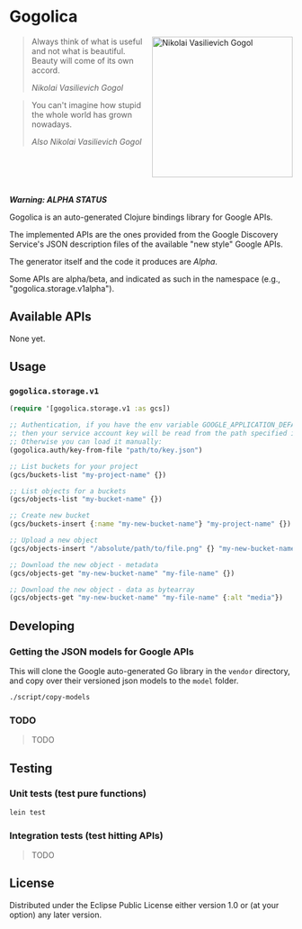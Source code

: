 # Gogolica

<img src="https://upload.wikimedia.org/wikipedia/commons/d/df/N.Gogol_by_A.Ivanov_%281841%2C_Russian_museum%29.jpg"
title="Nikolai Vasilievich Gogol" align="right" padding="5px" height="250px">

> Always think of what is useful and not what is beautiful.   
> Beauty will come of its own accord.
>
> *Nikolai Vasilievich Gogol*

> You can't imagine how stupid the whole world has grown nowadays.
>
> *Also Nikolai Vasilievich Gogol*

<br clear=all /><br />

***Warning: ALPHA STATUS***

Gogolica is an auto-generated Clojure bindings library for Google APIs.

The implemented APIs are the ones provided from the Google Discovery Service's 
JSON description files of the available "new style" Google APIs.

The generator itself and the code it produces are *Alpha*.

Some APIs are alpha/beta, and indicated as such in the namespace 
(e.g., "gogolica.storage.v1alpha").

## Available APIs

None yet.

## Usage

### `gogolica.storage.v1`

```clojure
(require '[gogolica.storage.v1 :as gcs])

;; Authentication, if you have the env variable GOOGLE_APPLICATION_DEFAULT set,
;; then your service account key will be read from the path specified in it.
;; Otherwise you can load it manually:
(gogolica.auth/key-from-file "path/to/key.json")

;; List buckets for your project
(gcs/buckets-list "my-project-name" {})

;; List objects for a buckets
(gcs/objects-list "my-bucket-name" {})

;; Create new bucket
(gcs/buckets-insert {:name "my-new-bucket-name"} "my-project-name" {})

;; Upload a new object
(gcs/objects-insert "/absolute/path/to/file.png" {} "my-new-bucket-name" {:name "my-file-name"})

;; Download the new object - metadata
(gcs/objects-get "my-new-bucket-name" "my-file-name" {})

;; Download the new object - data as bytearray
(gcs/objects-get "my-new-bucket-name" "my-file-name" {:alt "media"})
```

## Developing

### Getting the JSON models for Google APIs

This will clone the Google auto-generated Go library in the `vendor` directory,
and copy over their versioned json models to the `model` folder.

```bash
./script/copy-models
```

### TODO

> TODO

## Testing

### Unit tests (test pure functions)

```bash
lein test
```

### Integration tests (test hitting APIs)

> TODO

## License

Distributed under the Eclipse Public License either version 1.0 or (at
your option) any later version.
